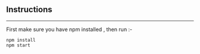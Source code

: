 ## Instructions 

---

First make sure you have npm installed , then run :-
<br>
```Console
npm install
npm start
```
<br>
